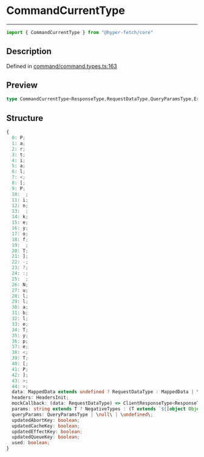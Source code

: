 

# CommandCurrentType

<div class="api-docs__separator" data-reactroot="">

---

</div><div class="api-docs__import" data-reactroot="">

```ts
import { CommandCurrentType } from "@hyper-fetch/core"
```

</div><div class="api-docs__section">

## Description

</div><div class="api-docs__description"><span class="api-docs__do-not-parse">



</span></div><p class="api-docs__definition">

Defined in [command/command.types.ts:163](https://github.com/BetterTyped/hyper-fetch/blob/2ce105c7/packages/core/src/command/command.types.ts#L163)

</p><div class="api-docs__section">

## Preview

</div><div class="api-docs__preview type single">

```ts
type CommandCurrentType<ResponseType,RequestDataType,QueryParamsType,ErrorType,GenericEndpoint,ClientOptions,MappedData> = { data?: CommandData<RequestDataType, MappedData>; headers?: HeadersInit; mockCallback?: (data: RequestDataType) => ClientResponseType<ResponseType, ErrorType>; params?: ExtractRouteParams<GenericEndpoint> | NegativeTypes; queryParams?: QueryParamsType | NegativeTypes; updatedAbortKey?: boolean; updatedCacheKey?: boolean; updatedEffectKey?: boolean; updatedQueueKey?: boolean; used?: boolean } & Partial<NullableKeys<CommandConfig<GenericEndpoint, ClientOptions>>>;
```

</div><div class="api-docs__section">

## Structure

</div><div class="api-docs__returns">

```ts
{
  0: P;
  1: a;
  2: r;
  3: t;
  4: i;
  5: a;
  6: l;
  7: <;
  8: [;
  9: P;
  10:  ;
  11: i;
  12: n;
  13:  ;
  14: k;
  15: e;
  16: y;
  17: o;
  18: f;
  19:  ;
  20: T;
  21: ];
  22: -;
  23: ?;
  24: :;
  25:  ;
  26: N;
  27: u;
  28: l;
  29: l;
  30: a;
  31: b;
  32: l;
  33: e;
  34: T;
  35: y;
  36: p;
  37: e;
  38: <;
  39: T;
  40: [;
  41: P;
  42: ];
  43: >;
  44: >;
  data: MappedData extends undefined ? RequestDataType : MappedData | \null\ | \undefined\;
  headers: HeadersInit;
  mockCallback: (data: RequestDataType) => ClientResponseType<ResponseType, ErrorType>;
  params: string extends T ? NegativeTypes : (T extends `${[object Object]}:,${[object Object]}/,${[object Object]}` ? [k in \Param\ | \keyof ExtractRouteParams<Rest>\]: ParamType : (T extends `${[object Object]}:,${[object Object]}` ? [k in Param]: ParamType : NegativeTypes)) | \null\ | \undefined\;
  queryParams: QueryParamsType | \null\ | \undefined\;
  updatedAbortKey: boolean;
  updatedCacheKey: boolean;
  updatedEffectKey: boolean;
  updatedQueueKey: boolean;
  used: boolean;
}
```

</div>